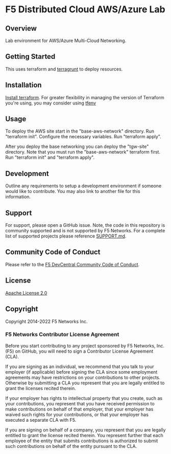 # F5 Distributed Cloud AWS/Azure Lab

## Overview
Lab environment for AWS/Azure Multi-Cloud Networking.

## Getting Started
This uses terraform and [terragrunt](TERRAGRUNT.md) to deploy resources.

## Installation
[Install terraform](https://learn.hashicorp.com/tutorials/terraform/install-cli). For greater flexibility in managing the version of Terraform you're using, you may consider using [tfenv](https://github.com/tfutils/tfenv)

## Usage
To deploy the AWS site start in the "base-aws-network" directory.  Run "terraform init".  Configure the necessary variables.  Run "terraform apply".

After you deploy the base networking you can deploy the "tgw-site" directory.  Note that you must run the "base-aws-network" terraform first.  Run "terraform init" and "terraform apply".

## Development
Outline any requirements to setup a development environment if someone would like to contribute.  You may also link to another file for this information. 

## Support
For support, please open a GitHub issue.  Note, the code in this repository is community supported and is not supported by F5 Networks.  For a complete list of supported projects please reference [SUPPORT.md](SUPPORT.md).

## Community Code of Conduct
Please refer to the [F5 DevCentral Community Code of Conduct](code_of_conduct.md).


## License
[Apache License 2.0](LICENSE)

## Copyright
Copyright 2014-2022 F5 Networks Inc.


### F5 Networks Contributor License Agreement

Before you start contributing to any project sponsored by F5 Networks, Inc. (F5) on GitHub, you will need to sign a Contributor License Agreement (CLA).

If you are signing as an individual, we recommend that you talk to your employer (if applicable) before signing the CLA since some employment agreements may have restrictions on your contributions to other projects.
Otherwise by submitting a CLA you represent that you are legally entitled to grant the licenses recited therein.

If your employer has rights to intellectual property that you create, such as your contributions, you represent that you have received permission to make contributions on behalf of that employer, that your employer has waived such rights for your contributions, or that your employer has executed a separate CLA with F5.

If you are signing on behalf of a company, you represent that you are legally entitled to grant the license recited therein.
You represent further that each employee of the entity that submits contributions is authorized to submit such contributions on behalf of the entity pursuant to the CLA.